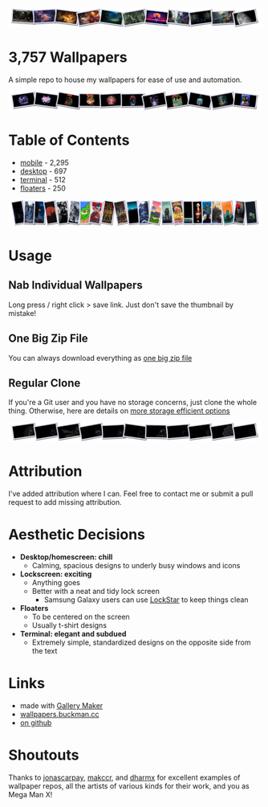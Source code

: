 <!--
make sure you're editing the template, doofus
-->

![banner1](.internals/banners/banner1.png)

# 3,757 Wallpapers

A simple repo to house my wallpapers for ease of use and automation.

![banner2](.internals/banners/banner2.png)

# Table of Contents
- [mobile](/mobile/README.MD) - 2,295
- [desktop](/desktop/README.MD) - 697
- [terminal](/terminal/README.MD) - 512
- [floaters](/floaters/README.MD) - 250

![banner3](.internals/banners/banner3.png)

# Usage

## Nab Individual Wallpapers

Long press / right click > save link. Just don't save the thumbnail by mistake!

## One Big Zip File

You can always download everything as [one big zip file](https://github.com/buckmanc/wallpapers/archive/refs/heads/main.zip)

## Regular Clone

If you're a Git user and you have no storage concerns, just clone the whole thing. Otherwise, here are details on [more storage efficient options](https://github.com/buckmanc/gallery_maker?tab=readme-ov-file#shallow-clone)

![banner4](.internals/banners/banner4.png)

# Attribution

I've added attribution where I can. Feel free to contact me or submit a pull request to add missing attribution.

# Aesthetic Decisions

- **Desktop/homescreen: chill**
  - Calming, spacious designs to underly busy windows and icons
- **Lockscreen: exciting**
  - Anything goes
  - Better with a neat and tidy lock screen
    - Samsung Galaxy users can use [LockStar](https://galaxystore.samsung.com/detail/com.samsung.systemui.lockstar) to keep things clean
- **Floaters**
  - To be centered on the screen
  - Usually t-shirt designs
- **Terminal: elegant and subdued**
  - Extremely simple, standardized designs on the opposite side from the text

# Links

- made with [Gallery Maker](https://github.com/buckmanc/gallery_maker)
- [wallpapers.buckman.cc](https://wallpapers.buckman.cc)
- [on github](https://github.com/buckmanc/wallpapers)

# Shoutouts

Thanks to [jonascarpay](https://github.com/jonascarpay/wallpapers), [makccr](https://github.com/makccr/wallpapers), and [dharmx](https://github.com/dharmx/walls) for excellent examples of wallpaper repos, all the artists of various kinds for their work, and you as Mega Man X!
